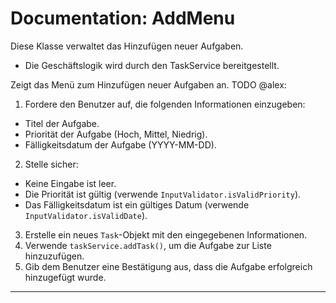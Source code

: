# Documentation: AddMenu


Diese Klasse verwaltet das Hinzufügen neuer Aufgaben.
- Die Geschäftslogik wird durch den TaskService bereitgestellt.

Zeigt das Menü zum Hinzufügen neuer Aufgaben an.
TODO @alex:
1. Fordere den Benutzer auf, die folgenden Informationen einzugeben:
- Titel der Aufgabe.
- Priorität der Aufgabe (Hoch, Mittel, Niedrig).
- Fälligkeitsdatum der Aufgabe (YYYY-MM-DD).
2. Stelle sicher:
- Keine Eingabe ist leer.
- Die Priorität ist gültig (verwende `InputValidator.isValidPriority`).
- Das Fälligkeitsdatum ist ein gültiges Datum (verwende `InputValidator.isValidDate`).
3. Erstelle ein neues `Task`-Objekt mit den eingegebenen Informationen.
4. Verwende `taskService.addTask()`, um die Aufgabe zur Liste hinzuzufügen.
5. Gib dem Benutzer eine Bestätigung aus, dass die Aufgabe erfolgreich hinzugefügt wurde.


---